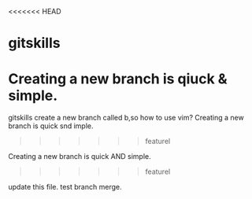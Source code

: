 <<<<<<< HEAD
# gitskills
Creating a new branch is qiuck & simple.
=======
gitskills
create a new branch called b,so how to use vim?
Creating a new branch is quick snd imple.
>>>>>>> featurel

Creating a new branch is quick AND simple.
>>>>>>> featurel

update this file.
test branch merge.
